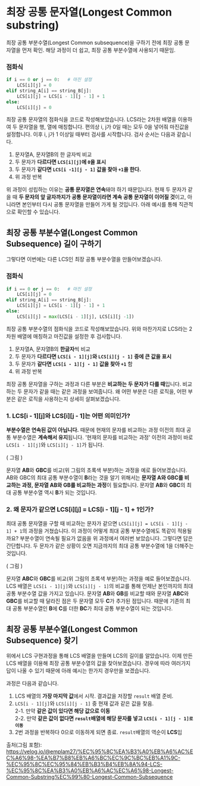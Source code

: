 # 최장 공통 문자열(Longest Common substring)
최장 공통 부분수열(Longest Common subsequence)을 구하기 전에 최장 공통 문자열을 먼저 확인.
해당 과정이 더 쉽고, 최장 공통 부분수열에 사용되기 때문임.

### 점화식
```py
if i == 0 or j == 0:   # 마진 설정
    LCS[i][j] = 0
elif string_A[i] == string_B[j]:
    LCS[i][j] = LCS[i - 1][j - 1] + 1
else:
    LCS[i][j] = 0
```
최장 공통 문자열의 점화식을 코드로 작성해보았습니다.
LCS라는 2차원 배열을 이용하여 두 문자열을 행, 열에 매칭합니다.
편의상 i, j가 0일 때는 모두 0을 넣어줘 마진값을 설정합니다.
이후 i, j가 1 이상일 때부터 검사를 시작합니다.
검사 순서는 다음과 같습니다.

1. 문자열A, 문자열B의 한 글자씩 비교
2. 두 문자가 **다르다면 ```LCS[i][j]```에 ```0```을 표시**
3. 두 문자가 **같다면 ```LCS[i -1][j - 1]``` 값을 찾아 ```+1```을 한다.**
4. 위 과정 반복

위 과정이 성립하는 이유는 **공통 문자열은 연속**돼야 하기 때문입니다.
현재 두 문자가 같을 때 **두 문자의 앞 글자까지가 공통 문자열이라면 계속 공통 문자열이 이어질 것**이고,
아니라면 본인부터 다시 공통 문자열을 만들어 가게 될 것입니다.
아래 예시를 통해 직관적으로 확인할 수 있습니다.



## 최장 공통 부분수열(Longest Common Subsequence) 길이 구하기
그렇다면 이번에는 다른 LCS인 최장 공통 부분수열을 만들어보겠습니다.

### 점화식
```py
if i == 0 or j == 0:   # 마진 설정
    LCS[i][j] = 0
elif string_A[i] == string_B[j]:
    LCS[i][j] = LCS[i - 1][j - 1] + 1
else:
    LCS[i][j] = max(LCS[i - 1][j], LCS[i][j -1])
```
최장 공통 부분수열의 점화식을 코드로 작성해보았습니다. 위와 마찬가지로 LCS라는 2차원 배열에 매칭하고 마진값을 설정한 후 검사합니다.
1. 문자열A, 문자열B의 **한글자**씩 비교
2. 두 문자가 **다르다면 ```LCS[i - 1][j]```와 ```LCS[i][j - 1]``` 중에 큰 값을 표시**
3. 두 문자가 **같다면 ```LCS[i - 1][j - 1]``` 값을 찾아 ```+1```** 함
4. 위 과정 반복

최장 공통 문자열을 구하는 과정과 다른 부분은 **비교하는 두 문자가 다를 때**입니다.
비교하는 두 문자가 같을 때는 같은 과정을 보여줍니다.
왜 어떤 부분은 다른 로직을, 어떤 부분은 같은 로직을 사용하는지 상세히 살펴보겠습니다.

### 1. LCS[i - 1][j]와 LCS[i][j - 1]는 어떤 의미인가?
**부분수열은 연속된 값이 아닙니다.**
때문에 현재의 문자를 비교하는 과정 이전의 최대 공통 부분수열은 **계속해서 유지**됩니다.
'현재의 문자를 비교하는 과정' 이전의 과정이 바로 ```LCS[i - 1][j]```와 ```LCS[i][j - 1]```가 됩니다.

( 그림 )

문자열 **AB**와 **GBC**를 비교(위 그림의 초록색 부분)하는 과정을 예로 들어보겠습니다.
AB와 GBC의 최대 공통 부분수열이 **B**라는 것을 알기 위해서는 **문자열 A와 GBC를 비교하는 과정, 문자열 AB와 GB를 비교하는 과정**이 필요합니다.
문자열 **AB**와 **GBC**의 최대 공통 부분수열 역시 **B**가 되는 것입니다.

### 2. 왜 문자가 같으면 LCS[i][j] = LCS[i - 1][j - 1] + 1인가?
최대 공통 문자열을 구할 때 비교하는 문자가 같으면 ```LCS[i][j] = LCS[i - 1][j - 1] + 1```의 과정을 거쳤습니다.
이 과정이 어떻게 최대 공통 부분수열에도 똑같이 적용될까요?
부분수열이 연속될 필요가 없음을 위 과정에서 여러번 보았습니다. 그렇다면 답은 간단합니다.
두 문자가 같은 상황이 오면 지금까지의 최대 공통 부분수열에 1을 더해주는 것입니다.

( 그림 )

문자열 **ABC**와 **GBC**를 비교(위 그림의 초록색 부분)하는 과정을 예로 들어보겠습니다.
LCS 배열은 ```LCS[i - 1][j]```와 ```LCS[i][j - 1]```의 비교를 통해 언제난 본인까지의 최대 공통 부분수열 값을 가지고 있습니다.
문자열 **AB**와 **GB**를 비교할 때와 문자열 **ABC**와 **GBC**를 비교할 때 달라진 점은 두 문자열 모두 **C**가 추가된 점입니다.
때문에 기존의 최대 공통 부분수열인 **B**에 **C**를 더한 **BC**가 최대 공통 부분수열이 되는 것입니다.


## 최장 공통 부분수열(Longest Common Subsequence) 찾기
위에서 LCS 구현과정을 통해 LCS 배열을 만들며 LCS의 길이를 알았습니다.
이제 만든 LCS 배열을 이용해 최장 공통 부분수열의 값을 찾아보겠습니다.
경우에 따라 여러가지 답이 나올 수 있기 때문에 아래 예시는 한가지 경우만을 보겠습니다.

과정은 다음과 같습니다.
1. LCS 배열의 **가장 마지막 값**에서 시작. 결과값을 저장할 ```result``` 배열 준비.
2. ```LCS[i - 1][j]```와 ```LCS[i][j - 1]``` 중 현재 값과 같은 값을 찾음.   
    2-1. 만약 **같은 값이 있다면 해당 값으로 이동**   
    2-2. 만약 **같은 값이 없다면 ```result```배열에 해당 문자를 넣고 ```LCS[i - 1][j - 1]로 이동```**
3. 2번 과정을 반복하다 0으로 이동하게 되면 종료. ```result```배열의 역순이 **LCS**임

출처(그림 포함): https://velog.io/@emplam27/%EC%95%8C%EA%B3%A0%EB%A6%AC%EC%A6%98-%EA%B7%B8%EB%A6%BC%EC%9C%BC%EB%A1%9C-%EC%95%8C%EC%95%84%EB%B3%B4%EB%8A%94-LCS-%EC%95%8C%EA%B3%A0%EB%A6%AC%EC%A6%98-Longest-Common-Substring%EC%99%80-Longest-Common-Subsequence
